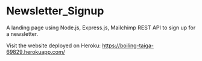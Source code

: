 # Newsletter_Signup
A landing page using Node.js, Express.js, Mailchimp REST API to sign up for a newsletter.  

Visit the website deployed on Heroku: https://boiling-taiga-69829.herokuapp.com/ 
